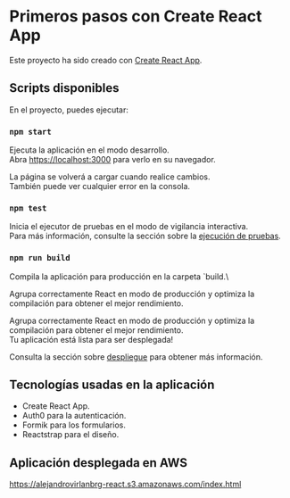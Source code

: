 # Primeros pasos con Create React App

Este proyecto ha sido creado con  [Create React App](https://github.com/facebook/create-react-app).

## Scripts disponibles

En el proyecto, puedes ejecutar:

### `npm start`

Ejecuta la aplicación en el modo desarrollo.\
Abra [https://localhost:3000](https://localhost:3000) para verlo en su navegador.

La página se volverá a cargar cuando realice cambios.\
También puede ver cualquier error en la consola.

### `npm test`

Inicia el ejecutor de pruebas en el modo de vigilancia interactiva.\
Para más información, consulte la sección sobre la [ejecución de pruebas](https://facebook.github.io/create-react-app/docs/running-tests).

### `npm run build`

Compila la aplicación para producción en la carpeta `build.\

Agrupa correctamente React en modo de producción y optimiza la compilación para obtener el mejor rendimiento.

Agrupa correctamente React en modo de producción y optimiza la compilación para obtener el mejor rendimiento.\
Tu aplicación está lista para ser desplegada!

Consulta la sección sobre [despliegue](https://facebook.github.io/create-react-app/docs/deployment) para obtener más información.

## Tecnologías usadas en la aplicación
- Create React App.
- Auth0 para la autenticación.
- Formik para los formularios.
- Reactstrap para el diseño.

## Aplicación desplegada en AWS

https://alejandrovirlanbrg-react.s3.amazonaws.com/index.html